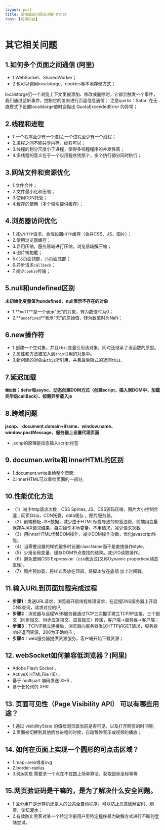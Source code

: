 ```yaml
---
layout: post
title: 前端面试问题及详解-Other
tags: [前端后台]
---
```


# 其它相关问题

## 1.如何多个页面之间通信 (阿里)

- 1.WebSocket、SharedWorker；
- 2.也可以调用localstorge、cookies等本地存储方式；

localstorge另一个浏览上下文里被添加、修改或删除时，它都会触发一个事件，
我们通过监听事件，控制它的值来进行页面信息通信；
注意quirks：Safari 在无痕模式下设置localstorge值时会抛出 QuotaExceededError 的异常；


## 2.线程和进程

- 1.一个程序至少有一个进程,一个进程至少有一个线程；
- 2.进程之间不能共享内存，线程可以；
- 3.线程的划分尺度小于进程，使得多线程程序的并发性高；
- 4.多线程的意义在于一个应用程序找那个，多个执行部分同时执行；

## 3.网站文件和资源优化

- 1.文件合并；
- 2.文件最小化和压缩；
- 3.使用CDN托管；
- 4.缓存的使用（多个域名提供缓存）；

## 4.浏览器访问优化

- 1.减少`HTTP`请求，合理设置`HTTP`缓存（合并CSS、JS、图片）；
- 2.使用浏览器缓存；
- 3.启用压缩，服务器端进行压缩，浏览器端解压缩；
- 4.图片懒加载；
- 5.`CSS`页面顶部，`JS`页面底部；
- 6.异步请求`callback`；
- 7.减少`cookie`传输；

## 5.null和undefined区别

**未初始化变量值为undefined，null表示不存在的对象**

- 1.**`null`**是一个表示"无"的对象，转为数值时为0；
- 2.**`undefined`**表示"无"的原始值，转为数值时为NaN；

## 6.new操作符

- 1.创建一个空对象，并且`this`变量引用该对象，同时还继承了该函数的原型。
- 2.属性和方法被加入到`this`引用的对象中。
- 3.新创建的对象由`this`所引用，并且最后隐式的返回`this`。

## 7.延迟加载


**`懒加载`：defer和async、动态创建DOM方式（创建script，插入到DOM中，加载完毕后callBack）、按需异步载入js**

## 8.跨域问题

**jsonp、 document.domain+iframe、window.name、window.postMessage、服务器上设置代理页面**
    
- jsonp的原理是动态插入script标签

## 9. documen.write和 innerHTML的区别

- 1.document.write重绘整个页面;
- 2.innerHTML可以重绘页面的一部分;

## 10.性能优化方法

- （1）减少http请求次数：CSS Sprites, JS、CSS源码压缩、图片大小控制合适；网页Gzip，CDN托管，data缓存 ，图片服务器。
- （2）前端模板 JS+数据，减少由于HTML标签导致的带宽浪费，前端用变量保存AJAX请求结果，每次操作本地变量，不用请求，减少请求次数
- （3）用innerHTML代替DOM操作，减少DOM操作次数，优化javascript性能。
- （4）当需要设置的样式很多时设置className而不是直接操作style。
- （5）少用全局变量、缓存DOM节点查找的结果。减少IO读取操作。
- （6）避免使用CSS Expression（css表达式)又称Dynamic properties(动态属性)。
- （7）图片预加载，将样式表放在顶部，将脚本放在底部  加上时间戳。

## 11.输入URL到页面加载完成过程

- **步骤1**：发送URL请求，浏览器开启线程处理请求，在远程DNS服务器上开启DNS查询，请求对应的IP;
- **步骤2**：浏览器与远程WEB服务器通过TCP三次握手建立TCP/IP连接，三个报文（同步报文、同步应答报文、应答报文）传递，客户端->服务器->客户端；
- **步骤3**：TCP/IP建立连接后，浏览器向服务器发送HTTP的GET请求，服务器响应返回资源，200为正确响应；
- **步骤4**：web服务器提供资源服务，客户端开始下载资源；

## 12. webSocket如何兼容低浏览器？(阿里)

- Adobe Flash Socket 、
- ActiveX HTMLFile (IE) 、
- 基于 multipart 编码发送 XHR 、
- 基于长轮询的 XHR

## 13. 页面可见性（Page Visibility API） 可以有哪些用途？

- 1.通过 visibilityState 的值检测页面当前是否可见，以及打开网页的时间等;
- 2.页面被切换到其他后台进程的时候，自动暂停音乐或视频的播放；


## 14. 如何在页面上实现一个圆形的可点击区域？

- 1.map+area或者svg
- 2.border-radius
- 3.纯js实现 需要求一个点在不在圆上简单算法、获取鼠标坐标等等

## 15.网页验证码是干嘛的，是为了解决什么安全问题。

- 1.区分用户是计算机还是人的公共全自动程序。可以防止恶意破解密码、刷票、论坛灌水；
- 2.有效防止黑客对某一个特定注册用户用特定程序暴力破解方式进行不断的登陆尝试。
